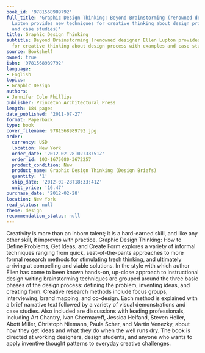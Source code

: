 ```yaml
---
book_id: '9781568989792'
full_title: 'Graphic Design Thinking: Beyond Brainstorming (renowned designer Ellen
  Lupton provides new techniques for creative thinking about design process with examples
  and case studies)'
title: Graphic Design Thinking
subtitle: Beyond Brainstorming (renowned designer Ellen Lupton provides new techniques
  for creative thinking about design process with examples and case studies)
source: Bookshelf
owned: true
isbn: '9781568989792'
language:
- English
topics:
- Graphic Design
authors:
- Jennifer Cole Phillips
publisher: Princeton Architectural Press
length: 184 pages
date_published: '2011-07-27'
format: Paperback
type: book
cover_filename: 9781568989792.jpg
order:
  currency: USD
  location: New York
  order_date: '2012-02-28T02:33:51Z'
  order_id: 103-1675080-3672257
  product_condition: New
  product_name: Graphic Design Thinking (Design Briefs)
  quantity: '1'
  ship_date: '2012-02-28T18:33:41Z'
  unit_price: '16.47'
purchase_date: '2012-02-28'
location: New York
read_status: null
theme: design
recommendation_status: null
---
```

Creativity is more than an inborn talent; it is a hard-earned skill, and like any other skill, it improves with practice. Graphic Design Thinking: How to Define Problems, Get Ideas, and Create Form explores a variety of informal techniques ranging from quick, seat-of-the-pants approaches to more formal research methods for stimulating fresh thinking, and ultimately arriving at compelling and viable solutions. In the style with which author Ellen has come to been known hands-on, up-close approach to instructional design writing brainstorming techniques are grouped around the three basic phases of the design process: defining the problem, inventing ideas, and creating form. Creative research methods include focus groups, interviewing, brand mapping, and co-design. Each method is explained with a brief narrative text followed by a variety of visual demonstrations and case studies. Also included are discussions with leading professionals, including Art Chantry, Ivan Chermayeff, Jessica Helfand, Steven Heller, Abott Miller, Christoph Niemann, Paula Scher, and Martin Venezky, about how they get ideas and what they do when the well runs dry. The book is directed at working designers, design students, and anyone who wants to apply inventive thought patterns to everyday creative challenges.
